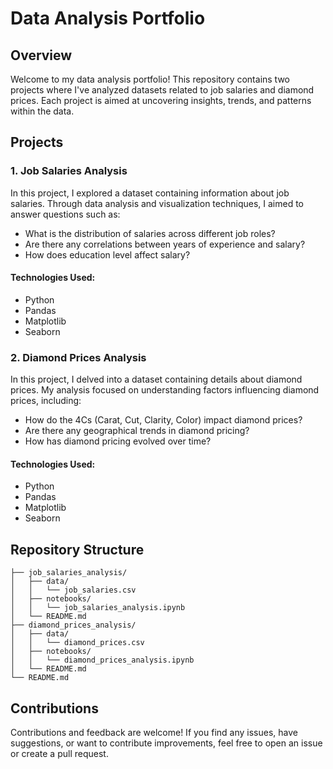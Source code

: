 
# Data Analysis Portfolio

## Overview
Welcome to my data analysis portfolio! This repository contains two projects where I've analyzed datasets related to job salaries and diamond prices. Each project is aimed at uncovering insights, trends, and patterns within the data.

## Projects

### 1. Job Salaries Analysis
In this project, I explored a dataset containing information about job salaries. Through data analysis and visualization techniques, I aimed to answer questions such as:

- What is the distribution of salaries across different job roles?
- Are there any correlations between years of experience and salary?
- How does education level affect salary?

#### Technologies Used:
- Python
- Pandas
- Matplotlib
- Seaborn

### 2. Diamond Prices Analysis
In this project, I delved into a dataset containing details about diamond prices. My analysis focused on understanding factors influencing diamond prices, including:

- How do the 4Cs (Carat, Cut, Clarity, Color) impact diamond prices?
- Are there any geographical trends in diamond pricing?
- How has diamond pricing evolved over time?

#### Technologies Used:
- Python
- Pandas
- Matplotlib
- Seaborn

## Repository Structure
```
├── job_salaries_analysis/
│   ├── data/
│   │   └── job_salaries.csv
│   ├── notebooks/
│   │   └── job_salaries_analysis.ipynb
│   └── README.md
├── diamond_prices_analysis/
│   ├── data/
│   │   └── diamond_prices.csv
│   ├── notebooks/
│   │   └── diamond_prices_analysis.ipynb
│   └── README.md
└── README.md
```

## Contributions
Contributions and feedback are welcome! If you find any issues, have suggestions, or want to contribute improvements, feel free to open an issue or create a pull request.

